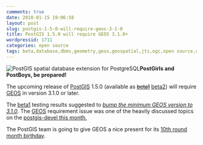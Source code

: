```yaml
---
comments: true
date: 2010-01-15 19:06:58
layout: post
slug: postgis-1-5-0-will-require-geos-3-1-0
title: PostGIS 1.5.0 will require GEOS 3.1.0+
wordpressid: 1711
categories: open source
tags: beta,database,dbms,geometry,geos,geospatial,jts,ogc,open source,open source,postgis,programming,project,release,requirement,spatial
---
```


![PostGIS spatial database extension for PostgreSQL](/images/logos/postgis-globe-logo.gif)**PostGirls and PostBoys, be prepared!**





The upcoming release of [PostGIS](http://trac.osgeo.org/postgis/) 1.5.0 (available as [<del>beta1</del>](http://postgis.refractions.net/pipermail/postgis-devel/2010-January/008192.html) [beta2](http://postgis.refractions.net/pipermail/postgis-devel/2010-January/008290.html)) will require [GEOS](http://trac.osgeo.org/geos/) in version 3.1.0 or later.





The [beta1](http://postgis.refractions.net/pipermail/postgis-devel/2010-January/008192.html) testing results suggested to [_bump the minimum GEOS version to 3.1.0_](http://postgis.refractions.net/pipermail/postgis-devel/2010-January/008272.html). The [GEOS](http://download.osgeo.org/geos/) requirement issue was one of the heavily discussed topics on the [postgis-devel this month.](http://postgis.refractions.net/pipermail/postgis-devel/2010-January/)





The PostGIS team is going to give GEOS a nice present for its [10th round month birthday](http://blog.cleverelephant.ca/2009/03/geos-310.html).
